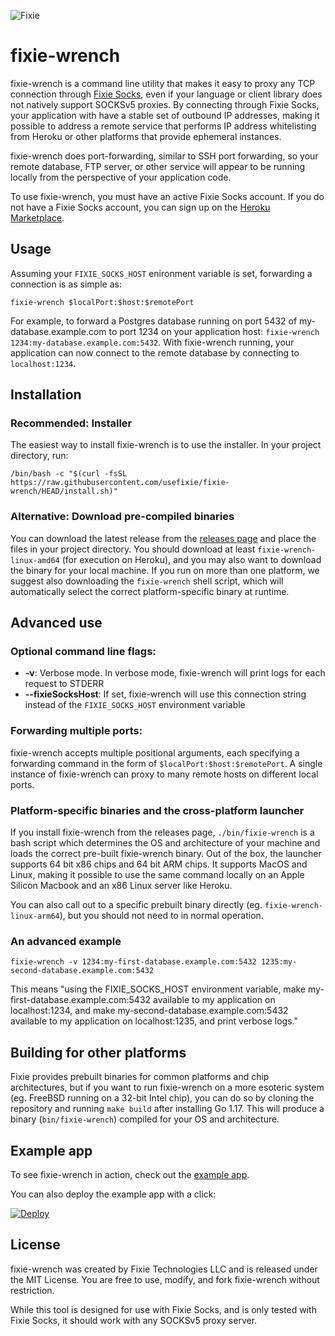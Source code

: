 ![Fixie](https://usefixie.com/img/logo.svg)

# fixie-wrench

fixie-wrench is a command line utility that makes it easy to proxy any TCP connection through [Fixie Socks](https://usefixie.com/documentation/socks), even if your language or client library does not natively support SOCKSv5 proxies. By connecting through Fixie Socks, your application with have a stable set of outbound IP addresses, making it possible to address a remote service that performs IP address whitelisting from Heroku or other platforms that provide ephemeral instances.

fixie-wrench does port-forwarding, similar to SSH port forwarding, so your remote database, FTP server, or other service will appear to be running locally from the perspective of your application code.

To use fixie-wrench, you must have an active Fixie Socks account. If you do not have a Fixie Socks account, you can sign up on the [Heroku Marketplace](https://addons.heroku.com/provider/addons/fixie-socks).

## Usage
Assuming your `FIXIE_SOCKS_HOST` enironment variable is set, forwarding a connection is as simple as:

```
fixie-wrench $localPort:$host:$remotePort
```

For example, to forward a Postgres database running on port 5432 of my-database.example.com to port 1234 on your application host: `fixie-wrench 1234:my-database.example.com:5432`. With fixie-wrench running, your application can now connect to the remote database by connecting to `localhost:1234`.

## Installation

### Recommended: Installer
The easiest way to install fixie-wrench is to use the installer. In your project directory, run:

```
/bin/bash -c "$(curl -fsSL https://raw.githubusercontent.com/usefixie/fixie-wrench/HEAD/install.sh)"
```

### Alternative: Download pre-compiled binaries

You can download the latest release from the [releases page](https://github.com/usefixie/fixie-wrench/releases/) and place the files in your project directory. You should download at least `fixie-wrench-linux-amd64` (for execution on Heroku), and you may also want to download the binary for your local machine. If you run on more than one platform, we suggest also downloading the `fixie-wrench` shell script, which will automatically select the correct platform-specific binary at runtime.

## Advanced use

### Optional command line flags:

- **-v**: Verbose mode. In verbose mode, fixie-wrench will print logs for each request to STDERR
- **--fixieSocksHost**: If set, fixie-wrench will use this connection string instead of the `FIXIE_SOCKS_HOST` environment variable

### Forwarding multiple ports:

fixie-wrench accepts multiple positional arguments, each specifying a forwarding command in the form of `$localPort:$host:$remotePort`. A single instance of fixie-wrench can proxy to many remote hosts on different local ports.

### Platform-specific binaries and the cross-platform launcher

If you install fixie-wrench from the releases page, `./bin/fixie-wrench` is a bash script which determines the OS and architecture of your machine and loads the correct pre-built fixie-wrench binary. Out of the box, the launcher supports 64 bit x86 chips and 64 bit ARM chips. It supports MacOS and Linux, making it possible to use the same command locally on an Apple Silicon Macbook and an x86 Linux server like Heroku.

You can also call out to a specific prebuilt binary directly (eg. `fixie-wrench-linux-arm64`), but you should not need to in normal operation.

### An advanced example

```
fixie-wrench -v 1234:my-first-database.example.com:5432 1235:my-second-database.example.com:5432
```

This means "using the FIXIE_SOCKS_HOST environment variable, make my-first-database.example.com:5432 available to my application on localhost:1234, and make my-second-database.example.com:5432 available to my application on localhost:1235, and print verbose logs."

## Building for other platforms
Fixie provides prebuilt binaries for common platforms and chip architectures, but if you want to run fixie-wrench on a more esoteric system (eg. FreeBSD running on a 32-bit Intel chip), you can do so by cloning the repository and running `make build` after installing Go 1.17. This will produce a binary (`bin/fixie-wrench`) compiled for your OS and architecture.

## Example app
To see fixie-wrench in action, check out the [example app](https://github.com/usefixie/fixie-wrench-example-app).

You can also deploy the example app with a click:

[![Deploy](https://www.herokucdn.com/deploy/button.svg)](https://heroku.com/deploy?template=https://github.com/usefixie/fixie-wrench-example-app)

## License

fixie-wrench was created by Fixie Technologies LLC and is released under the MIT License. You are free to use, modify, and fork fixie-wrench without restriction.

While this tool is designed for use with Fixie Socks, and is only tested with Fixie Socks, it should work with any SOCKSv5 proxy server.
